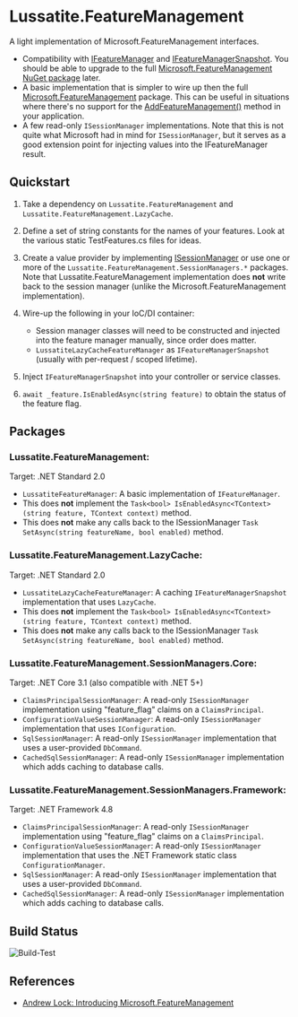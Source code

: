 # Lussatite.FeatureManagement

A light implementation of Microsoft.FeatureManagement interfaces.

- Compatibility with [IFeatureManager](https://docs.microsoft.com/en-us/dotnet/api/microsoft.featuremanagement.ifeaturemanager) and [IFeatureManagerSnapshot](https://docs.microsoft.com/en-us/dotnet/api/microsoft.featuremanagement.ifeaturemanagersnapshot).  You should be able to upgrade to the full [Microsoft.FeatureManagement NuGet package](https://www.nuget.org/packages/Microsoft.FeatureManagement/) later.
- A basic implementation that is simpler to wire up then the full [Microsoft.FeatureManagement](https://github.com/microsoft/FeatureManagement-Dotnet) package.  This can be useful in situations where there's no support for the [AddFeatureManagement()](https://docs.microsoft.com/en-us/dotnet/api/microsoft.featuremanagement.servicecollectionextensions.addfeaturemanagement) method in your application.
- A few read-only `ISessionManager` implementations.  Note that this is not quite what Microsoft had in mind for `ISessionManager`, but it serves as a good extension point for injecting values into the IFeatureManager result.

## Quickstart

1. Take a dependency on `Lussatite.FeatureManagement` and `Lussatite.FeatureManagement.LazyCache`.

2. Define a set of string constants for the names of your features.  Look at the various static TestFeatures.cs files for ideas.

3. Create a value provider by implementing [ISessionManager](https://docs.microsoft.com/en-us/dotnet/api/microsoft.featuremanagement.isessionmanager) or use one or more of the `Lussatite.FeatureManagement.SessionManagers.*` packages.  Note that Lussatite.FeatureManagement implementation does **not** write back to the session manager (unlike the Microsoft.FeatureManagement implementation).

4. Wire-up the following in your IoC/DI container:

    - Session manager classes will need to be constructed and injected into the feature manager manually, since order does matter.
    - `LussatiteLazyCacheFeatureManager` as `IFeatureManagerSnapshot` (usually with per-request / scoped lifetime).

5. Inject `IFeatureManagerSnapshot` into your controller or service classes.

6. `await _feature.IsEnabledAsync(string feature)` to obtain the status of the feature flag.

## Packages

### Lussatite.FeatureManagement:

Target: .NET Standard 2.0

- `LussatiteFeatureManager`: A basic implementation of `IFeatureManager`.
- This does **not** implement the `Task<bool> IsEnabledAsync<TContext>(string feature, TContext context)` method.
- This does **not** make any calls back to the ISessionManager `Task SetAsync(string featureName, bool enabled)` method.

### Lussatite.FeatureManagement.LazyCache:

Target: .NET Standard 2.0

- `LussatiteLazyCacheFeatureManager`: A caching `IFeatureManagerSnapshot` implementation that uses `LazyCache`.
- This does **not** implement the `Task<bool> IsEnabledAsync<TContext>(string feature, TContext context)` method.
- This does **not** make any calls back to the ISessionManager `Task SetAsync(string featureName, bool enabled)` method.

### Lussatite.FeatureManagement.SessionManagers.Core:

Target: .NET Core 3.1 (also compatible with .NET 5+)

- `ClaimsPrincipalSessionManager`: A read-only `ISessionManager` implementation using "feature_flag" claims on a `ClaimsPrincipal`.
- `ConfigurationValueSessionManager`: A read-only `ISessionManager` implementation that uses `IConfiguration`.
- `SqlSessionManager`: A read-only `ISessionManager` implementation that uses a user-provided `DbCommand`.
- `CachedSqlSessionManager`: A read-only `ISessionManager` implementation which adds caching to database calls.

### Lussatite.FeatureManagement.SessionManagers.Framework:

Target: .NET Framework 4.8

- `ClaimsPrincipalSessionManager`: A read-only `ISessionManager` implementation using "feature_flag" claims on a `ClaimsPrincipal`.
- `ConfigurationValueSessionManager`: A read-only `ISessionManager` implementation that uses the .NET Framework static class `ConfigurationManager`.
- `SqlSessionManager`: A read-only `ISessionManager` implementation that uses a user-provided `DbCommand`.
- `CachedSqlSessionManager`: A read-only `ISessionManager` implementation which adds caching to database calls.

## Build Status

![Build-Test](https://github.com/tgharold/Lussatite.FeatureManagement/actions/workflows/dotnet.yml/badge.svg)

## References

- [Andrew Lock: Introducing Microsoft.FeatureManagement](https://andrewlock.net/introducing-the-microsoft-featuremanagement-library-adding-feature-flags-to-an-asp-net-core-app-part-1/)

